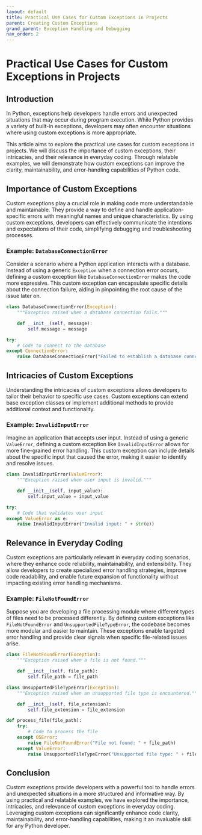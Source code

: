 ```yaml
---
layout: default
title: Practical Use Cases for Custom Exceptions in Projects
parent: Creating Custom Exceptions
grand_parent: Exception Handling and Debugging
nav_order: 2
---
```

# Practical Use Cases for Custom Exceptions in Projects

## Introduction
In Python, exceptions help developers handle errors and unexpected situations that may occur during program execution. While Python provides a variety of built-in exceptions, developers may often encounter situations where using custom exceptions is more appropriate. 

This article aims to explore the practical use cases for custom exceptions in projects. We will discuss the importance of custom exceptions, their intricacies, and their relevance in everyday coding. Through relatable examples, we will demonstrate how custom exceptions can improve the clarity, maintainability, and error-handling capabilities of Python code.

## Importance of Custom Exceptions
Custom exceptions play a crucial role in making code more understandable and maintainable. They provide a way to define and handle application-specific errors with meaningful names and unique characteristics. By using custom exceptions, developers can effectively communicate the intentions and expectations of their code, simplifying debugging and troubleshooting processes.

### Example: `DatabaseConnectionError`
Consider a scenario where a Python application interacts with a database. Instead of using a generic `Exception` when a connection error occurs, defining a custom exception like `DatabaseConnectionError` makes the code more expressive. This custom exception can encapsulate specific details about the connection failure, aiding in pinpointing the root cause of the issue later on.

```python
class DatabaseConnectionError(Exception):
    """Exception raised when a database connection fails."""

    def __init__(self, message):
        self.message = message

try:
    # Code to connect to the database
except ConnectionError:
    raise DatabaseConnectionError("Failed to establish a database connection.")
```

## Intricacies of Custom Exceptions
Understanding the intricacies of custom exceptions allows developers to tailor their behavior to specific use cases. Custom exceptions can extend base exception classes or implement additional methods to provide additional context and functionality.

### Example: `InvalidInputError`
Imagine an application that accepts user input. Instead of using a generic `ValueError`, defining a custom exception like `InvalidInputError` allows for more fine-grained error handling. This custom exception can include details about the specific input that caused the error, making it easier to identify and resolve issues.

```python
class InvalidInputError(ValueError):
    """Exception raised when user input is invalid."""

    def __init__(self, input_value):
        self.input_value = input_value

try:
    # Code that validates user input
except ValueError as e:
    raise InvalidInputError("Invalid input: " + str(e))
```

## Relevance in Everyday Coding
Custom exceptions are particularly relevant in everyday coding scenarios, where they enhance code reliability, maintainability, and extensibility. They allow developers to create specialized error handling strategies, improve code readability, and enable future expansion of functionality without impacting existing error handling mechanisms.

### Example: `FileNotFoundError`
Suppose you are developing a file processing module where different types of files need to be processed differently. By defining custom exceptions like `FileNotFoundError` and `UnsupportedFileTypeError`, the codebase becomes more modular and easier to maintain. These exceptions enable targeted error handling and provide clear signals when specific file-related issues arise.

```python
class FileNotFoundError(Exception):
    """Exception raised when a file is not found."""

    def __init__(self, file_path):
        self.file_path = file_path

class UnsupportedFileTypeError(Exception):
    """Exception raised when an unsupported file type is encountered."""

    def __init__(self, file_extension):
        self.file_extension = file_extension

def process_file(file_path):
    try:
        # Code to process the file
    except OSError:
        raise FileNotFoundError("File not found: " + file_path)
    except ValueError:
        raise UnsupportedFileTypeError("Unsupported file type: " + file_extension)
```

## Conclusion
Custom exceptions provide developers with a powerful tool to handle errors and unexpected situations in a more structured and informative way. By using practical and relatable examples, we have explored the importance, intricacies, and relevance of custom exceptions in everyday coding. Leveraging custom exceptions can significantly enhance code clarity, maintainability, and error-handling capabilities, making it an invaluable skill for any Python developer.